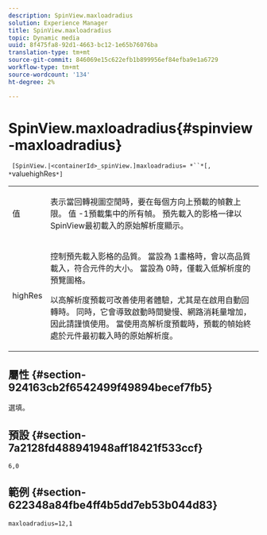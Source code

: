 ```yaml
---
description: SpinView.maxloadradius
solution: Experience Manager
title: SpinView.maxloadradius
topic: Dynamic media
uuid: 8f475fa8-92d1-4663-bc12-1e65b76076ba
translation-type: tm+mt
source-git-commit: 846069e15c622efb1b899956ef84efba9e1a6729
workflow-type: tm+mt
source-wordcount: '134'
ht-degree: 2%

---
```



# SpinView.maxloadradius{#spinview-maxloadradius}

` [SpinView.|<containerId>_spinView.]maxloadradius= *``*[, *`valuehighRes`*]`

<table id="table_49FFD1BC53B846F09A6D214BC8C5C3FE"> 
 <tbody> 
  <tr> 
   <td colname="col1"> <p> <span class="codeph"><span class="varname"> 值</span></span> </p> </td> 
   <td colname="col2"> <p> 表示當回轉視圖空閒時，要在每個方向上預載的幀數上限。 值<span class="codeph"> -1</span>預載集中的所有幀。 預先載入的影格一律以SpinView最初載入的原始解析度顯示。 </p> </td> 
  </tr> 
  <tr> 
   <td colname="col1"> <p><span class="codeph"><span class="varname"> highRes</span></span> </p> </td> 
   <td colname="col2"> <p> 控制預先載入影格的品質。 當設為<span class="codeph"> 1</span>畫格時，會以高品質載入，符合元件的大小。 當設為<span class="codeph"> 0</span>時，僅載入低解析度的預覽圖格。 </p> <p>以高解析度預載可改善使用者體驗，尤其是在啟用自動回轉時。 同時，它會導致啟動時間變慢、網路消耗量增加，因此請謹慎使用。 當使用高解析度預載時，預載的幀始終處於元件最初載入時的原始解析度。 </p> </td> 
  </tr> 
 </tbody> 
</table>

## 屬性 {#section-924163cb2f6542499f49894becef7fb5}

選填。

## 預設 {#section-7a2128fd488941948aff18421f533ccf}

`6,0`

## 範例 {#section-622348a84fbe4ff4b5dd7eb53b044d83}

`maxloadradius=12,1`
